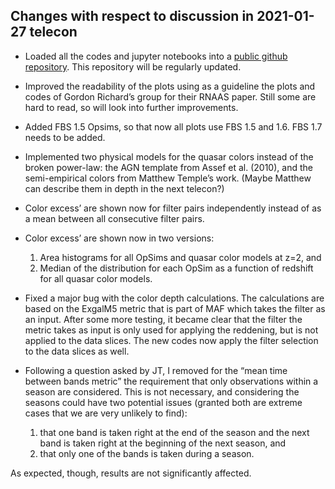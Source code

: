 Changes with respect to discussion in 2021-01-27 telecon
--------------------------------------------------------

* Loaded all the codes and jupyter notebooks into a [public github repository](https://github.com/rjassef/AGN_Photoz_LSST_OpSim). This repository will be regularly updated.  

* Improved the readability of the plots using as a guideline the plots and codes of Gordon Richard’s group for their RNAAS paper. Still some are hard to read, so will look into further improvements.

* Added FBS 1.5 Opsims, so that now all plots use FBS 1.5 and 1.6. FBS 1.7 needs to be added.  

* Implemented two physical models for the quasar colors instead of the broken power-law: the AGN template from Assef et al. (2010), and the semi-empirical colors from Matthew Temple’s work. (Maybe Matthew can describe them in depth in the next telecon?)

* Color excess’ are shown now for filter pairs independently instead of as a mean between all consecutive filter pairs.

* Color excess’ are shown now in two versions: 
  1. Area histograms for all OpSims and quasar color models at z=2, and
  2. Median of the distribution for each OpSim as a function of redshift for all quasar color models.

* Fixed a major bug with the color depth calculations. The calculations are based on the ExgalM5 metric that is part of MAF which takes the filter as an input. After some more testing, it became clear that the filter the metric takes as input is only used for applying the reddening, but is not applied to the data slices. The new codes now apply the filter selection to the data slices as well.

* Following a question asked by JT, I removed for the “mean time between bands metric” the requirement that only observations within a season are considered. This is not necessary, and considering the seasons could have two potential issues (granted both are extreme cases that we are very unlikely to find):

  1. that one band is taken right at the end of the season and the next band is taken right at the beginning of the next season, and
  2. that only one of the bands is taken during a season.

As expected, though, results are not significantly affected.
